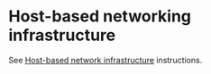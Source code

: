 # Host-based networking infrastructure
See [Host-based network infrastructure](https://github.com/jhu-information-security-institute/infrastructure/wiki/Host%E2%80%90based-network-infrastructure) instructions.

